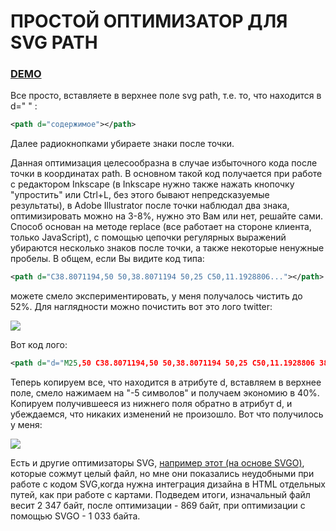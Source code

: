 # ПРОСТОЙ ОПТИМИЗАТОР ДЛЯ SVG PATH
### [DEMO ](https://urgenmagger.github.io/svg_optim/)
Все просто, вставляете в верхнее поле svg path, т.е. то, что находится в d=" " :
```xml
<path d="содержимое"></path>
`````

Далее радиокнопками убираете знаки после точки.


Данная оптимизация целесообразна в случае избыточного кода после точки в координатах path. В основном такой код получается при работе с редактором Inkscape (в Inkscape нужно также нажать кнопочку "упростить" или Ctrl+L, без этого бывают непредсказуемые результаты), в Adobe Illustrator после точки наблюдал два знака, оптимизировать можно на 3-8%, нужно это Вам или нет, решайте сами.
Способ основан на методе replace (все работает на стороне клиента, только JavaScript), с помощью цепочки регулярных выражений убираются несколько знаков после точки, а также некоторые ненужные пробелы.
В общем, если Вы видите код типа:

```xml
<path d="C38.8071194,50 50,38.8071194 50,25 C50,11.1928806..."></path>
`````
можете смело экспериментировать, у меня получалось чистить до 52%.
Для наглядности можно почистить вот это лого twitter:

<img src="https://github.com/urgenmagger/svg_optim/blob/master/img/logo_tw.svg">

Вот код лого:
```xml
<path d="d="M25,50 C38.8071194,50 50,38.8071194 50,25 C50,11.1928806 38.8071194,0 25,0 C11.1928806,0 0,11.1928806 0,25 C0,38.8071194 11.1928806,50 25,50 Z M25,47 C37.1502651,47 47,37.1502651 47,25 C47,12.8497349 37.1502651,3 25,3 C12.8497349,3 3,12.8497349 3,25 C3,37.1502651 12.8497349,47 25,47 Z M24.6822554,20.5542975 L24.729944,21.3761011 L23.9351333,21.2754721 C21.0420225,20.8897275 18.5145246,19.5815504 16.3685358,17.3844837 L15.3193857,16.2943361 L15.0491501,17.0993681 C14.4768864,18.8939188 14.8424993,20.7890985 16.0347153,22.0637326 C16.6705638,22.7681357 16.5274979,22.8687647 15.4306592,22.4494772 C15.0491501,22.3153051 14.7153296,22.2146761 14.6835371,22.2649907 C14.5722637,22.3823912 14.9537728,23.9085978 15.2558008,24.5123719 C15.6691024,25.350947 16.5116017,26.1727505 17.433582,26.6591241 L18.2124965,27.0448686 L17.2905161,27.0616401 C16.4003282,27.0616401 16.3685358,27.0784116 16.4639131,27.4306131 C16.7818374,28.5207608 18.0376382,29.6779944 19.436505,30.1811394 L20.4220701,30.533341 L19.5636746,31.070029 C18.2919776,31.8415181 16.7977335,32.2775772 15.3034895,32.3111202 C14.5881599,32.3278916 14,32.3949776 14,32.4452922 C14,32.6130071 15.939338,33.5522113 17.0679692,33.9211843 C20.4538626,35.0113319 24.4756046,34.5417298 27.4958851,32.6800932 C29.6418739,31.3551445 31.7878628,28.7220188 32.7893242,26.1727505 C33.3297954,24.8142589 33.8702667,22.3320767 33.8702667,21.1413 C33.8702667,20.369811 33.9179553,20.269182 34.8081432,19.3467494 C35.3327183,18.8100613 35.8255009,18.2230588 35.9208782,18.0553437 C36.0798403,17.7366852 36.0639442,17.7366852 35.2532373,18.0218007 C33.9020591,18.5249458 33.7113045,18.4578598 34.3789455,17.7031422 C34.8717281,17.1664541 35.459888,16.1937071 35.459888,15.9085915 C35.459888,15.858277 35.2214448,15.9421346 34.9512092,16.093078 C34.6650773,16.2607931 34.0292288,16.5123656 33.5523424,16.6633091 L32.6939469,16.9484246 L31.9150324,16.394965 C31.4858346,16.093078 30.8817786,15.757648 30.5638543,15.657019 C29.7531474,15.422218 28.5132428,15.455761 27.7820169,15.724105 C25.7949903,16.4788226 24.5391894,18.4243168 24.6822554,20.5542975 C24.6822554,20.5542975 24.5391894,18.4243168 24.6822554,20.5542975 Z M24.6822554,20.5542975" "></path>
`````
Теперь копируем все, что находится в атрибуте d, вставляем в верхнее поле, смело нажимаем на "-5 символов" и получаем экономию в 40%. Копируем получившееся из нижнего поля обратно в атрибут d, и убеждаемся, что никаких изменений не произошло. Вот что получилось у меня:

<img src="https://github.com/urgenmagger/svg_optim/blob/master/img/logo_tw_opt.svg">

Есть и другие оптимизаторы SVG, [например этот (на основе SVGO)](https://online-converting.ru/svg-optimizer/), которые сожмут целый файл, но мне они показались неудобными при работе с кодом SVG,когда нужна интеграция дизайна в HTML отдельных путей, как при работе с картами. Подведем итоги, изначальный файл весит 2 347 байт, после оптимизации - 869 байт, при оптимизации с помощью SVGO - 1 033 байта.
